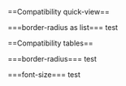 ==Compatibility quick-view==

===border-radius as list===
<compatability topic="css" type="property" feature="border-radius" format="list">test</compatability>

==Compatibility tables==

===border-radius===
<compatability topic="css" type="property" feature="border-radius">test</compatability>

===font-size===
<compatability topic="css" type="property" feature="font-size">test</compatability>